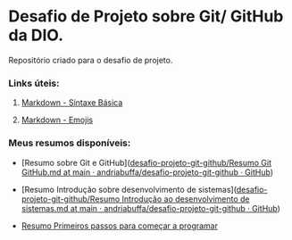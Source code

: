# Desafio de Projeto sobre Git/ GitHub da DIO.

Repositório criado para o desafio de projeto.

### Links úteis:<br>

1. [Markdown - Sintaxe Básica](https://www.markdownguide.org/basic-syntax/)

2. [Markdown - Emojis](https://dev.to/nikolab/complete-list-of-github-markdown-emoji-markup-5aia)

### Meus resumos disponíveis:

- [Resumo sobre Git e GitHub]([desafio-projeto-git-github/Resumo Git GitHub.md at main · andriabuffa/desafio-projeto-git-github · GitHub](https://github.com/andriabuffa/desafio-projeto-git-github/blob/main/Resumo%20Git%20GitHub.md))

- [Resumo Introdução sobre desenvolvimento de sistemas]([desafio-projeto-git-github/Resumo Introdução ao desenvolvimento de sistemas.md at main · andriabuffa/desafio-projeto-git-github · GitHub](https://github.com/andriabuffa/desafio-projeto-git-github/blob/main/Resumo%20Introdu%C3%A7%C3%A3o%20ao%20desenvolvimento%20de%20sistemas.md))

- [Resumo Primeiros passos para começar a programar](https://github.com/andriabuffa/desafio-projeto-git-github/blob/main/Resumo%20Primeiros%20passos%20para%20programar.md)
